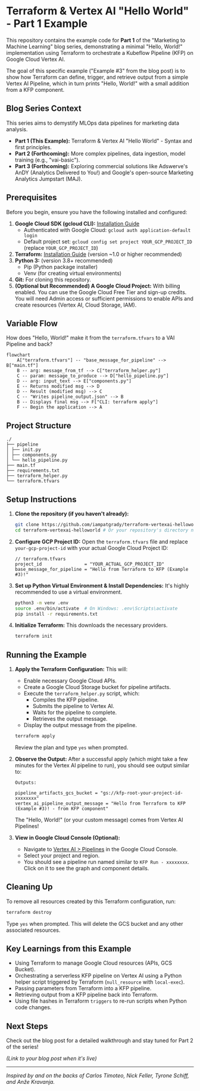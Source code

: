 # Terraform & Vertex AI "Hello World" - Part 1 Example

This repository contains the example code for **Part 1** of the "Marketing to Machine Learning" blog series, demonstrating a minimal "Hello, World!" implementation using Terraform to orchestrate a Kubeflow Pipeline (KFP) on Google Cloud Vertex AI.

The goal of this specific example ("Example #3" from the blog post) is to show how Terraform can define, trigger, and retrieve output from a simple Vertex AI Pipeline, which in turn prints "Hello, World!" with a small addition from a KFP component.

## Blog Series Context

This series aims to demystify MLOps data pipelines for marketing data analysis.
*   **Part 1 (This Example):** Terraform & Vertex AI "Hello World" - Syntax and first principles.
*   **Part 2 (Forthcoming):** More complex pipelines, data ingestion, model training (e.g., "vai-basic").
*   **Part 3 (Forthcoming):** Exploring commercial solutions like Adswerve's AnDY (Analytics Delivered to You!) and Google's open-source Marketing Analytics Jumpstart (MAJ).

## Prerequisites

Before you begin, ensure you have the following installed and configured:

1.  **Google Cloud SDK (gcloud CLI):** [Installation Guide](https://cloud.google.com/sdk/docs/install)
    *   Authenticated with Google Cloud: `gcloud auth application-default login`
    *   Default project set: `gcloud config set project YOUR_GCP_PROJECT_ID` (replace `YOUR_GCP_PROJECT_ID`)
2.  **Terraform:** [Installation Guide](https://developer.hashicorp.com/terraform/tutorials/aws-get-started/install-cli) (version ~1.0 or higher recommended)
3.  **Python 3:** (version 3.8+ recommended)
    *   Pip (Python package installer)
    *   Venv (for creating virtual environments)
4.  **Git:** For cloning this repository.
5.  **(Optional but Recommended) A Google Cloud Project:** With billing enabled. You can use the Google Cloud Free Tier and sign-up credits. You will need Admin access or sufficient permissions to enable APIs and create resources (Vertex AI, Cloud Storage, IAM).

## Variable Flow
How does "Hello, World!" make it from the `terraform.tfvars` to a VAI Pipeline and back?
```mermaid
flowchart
    A["terraform.tfvars"] -- "base_message_for_pipeline" --> B["main.tf"]
    B -- arg: message_from_tf --> C["terraform_helper.py"]
    C -- param: message_to_produce --> D["hello_pipeline.py"]
    D -- arg: input_text --> E["components.py"]
    E -- Returns modified msg --> D
    D -- Result (modified msg) --> C
    C -- "Writes pipeline_output.json" --> B
    B -- Displays final msg --> F["CLI: terraform apply"]
    F -- Begin the application --> A
```

## Project Structure
```
./
├── pipeline
│ ├── init.py
│ ├── components.py
│ └── hello_pipeline.py
├── main.tf
├── requirements.txt
├── terraform_helper.py
└── terraform.tfvars
```

## Setup Instructions

1.  **Clone the repository (if you haven't already):**
    ```bash
    git clone https://github.com/iampatgrady/terraform-vertexai-helloworld.git
    cd terraform-vertexai-helloworld # Or your repository's directory name
    ```

2.  **Configure GCP Project ID:**
    Open the `terraform.tfvars` file and replace `your-gcp-project-id` with your actual Google Cloud Project ID:
    ```hcl
    // terraform.tfvars
    project_id                = "YOUR_ACTUAL_GCP_PROJECT_ID"
    base_message_for_pipeline = "Hello from Terraform to KFP (Example #3)!"
    ```

3.  **Set up Python Virtual Environment & Install Dependencies:**
    It's highly recommended to use a virtual environment.
    ```bash
    python3 -m venv .env
    source .env/bin/activate  # On Windows: .env\Scripts\activate
    pip install -r requirements.txt
    ```

4.  **Initialize Terraform:**
    This downloads the necessary providers.
    ```bash
    terraform init
    ```

## Running the Example

1.  **Apply the Terraform Configuration:**
    This will:
    *   Enable necessary Google Cloud APIs.
    *   Create a Google Cloud Storage bucket for pipeline artifacts.
    *   Execute the `terraform_helper.py` script, which:
        *   Compiles the KFP pipeline.
        *   Submits the pipeline to Vertex AI.
        *   Waits for the pipeline to complete.
        *   Retrieves the output message.
    *   Display the output message from the pipeline.

    ```bash
    terraform apply
    ```
    Review the plan and type `yes` when prompted.

2.  **Observe the Output:**
    After a successful apply (which might take a few minutes for the Vertex AI pipeline to run), you should see output similar to:
    ```
    Outputs:

    pipeline_artifacts_gcs_bucket = "gs://kfp-root-your-project-id-xxxxxxxx"
    vertex_ai_pipeline_output_message = "Hello from Terraform to KFP (Example #3)! - from KFP component"
    ```
    The "Hello, World!" (or your custom message) comes from Vertex AI Pipelines!

3.  **View in Google Cloud Console (Optional):**
    *   Navigate to [Vertex AI > Pipelines](https://console.cloud.google.com/vertex-ai/pipelines) in the Google Cloud Console.
    *   Select your project and region.
    *   You should see a pipeline run named similar to `KFP Run - xxxxxxxx`. Click on it to see the graph and component details.

## Cleaning Up

To remove all resources created by this Terraform configuration, run:
```bash
terraform destroy
```

Type `yes` when prompted. This will delete the GCS bucket and any other associated resources.

## Key Learnings from this Example

* Using Terraform to manage Google Cloud resources (APIs, GCS Bucket).  
* Orchestrating a serverless KFP pipeline on Vertex AI using a Python helper script triggered by Terraform (`null_resource` with `local-exec`).  
* Passing parameters from Terraform into a KFP pipeline.  
* Retrieving output from a KFP pipeline back into Terraform.  
* Using file hashes in Terraform `triggers` to re-run scripts when Python code changes.

## Next Steps

Check out the blog post for a detailed walkthrough and stay tuned for Part 2 of the series\!

*(Link to your blog post when it's live)*

---

*Inspired by and on the backs of Carlos Timoteo, Nick Feller, Tyrone Schiff, and Anže Kravanja.*


